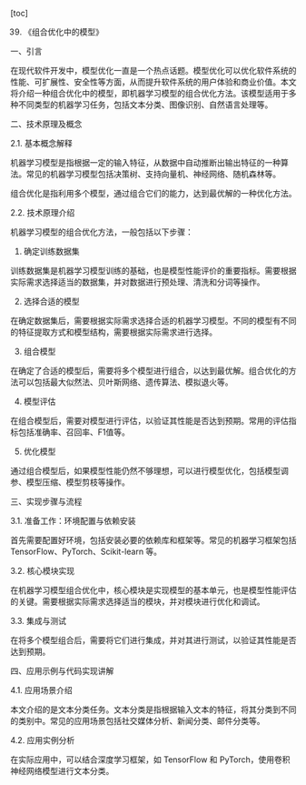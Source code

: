 
[toc]                    
                
                
39. 《组合优化中的模型》

一、引言

在现代软件开发中，模型优化一直是一个热点话题。模型优化可以优化软件系统的性能、可扩展性、安全性等方面，从而提升软件系统的用户体验和商业价值。本文将介绍一种组合优化中的模型，即机器学习模型的组合优化方法。该模型适用于多种不同类型的机器学习任务，包括文本分类、图像识别、自然语言处理等。

二、技术原理及概念

2.1. 基本概念解释

机器学习模型是指根据一定的输入特征，从数据中自动推断出输出特征的一种算法。常见的机器学习模型包括决策树、支持向量机、神经网络、随机森林等。

组合优化是指利用多个模型，通过组合它们的能力，达到最优解的一种优化方法。

2.2. 技术原理介绍

机器学习模型的组合优化方法，一般包括以下步骤：

1. 确定训练数据集

训练数据集是机器学习模型训练的基础，也是模型性能评价的重要指标。需要根据实际需求选择适当的数据集，并对数据进行预处理、清洗和分词等操作。

2. 选择合适的模型

在确定数据集后，需要根据实际需求选择合适的机器学习模型。不同的模型有不同的特征提取方式和模型结构，需要根据实际需求进行选择。

3. 组合模型

在确定了合适的模型后，需要将多个模型进行组合，以达到最优解。组合优化的方法可以包括最大似然法、贝叶斯网络、遗传算法、模拟退火等。

4. 模型评估

在组合模型后，需要对模型进行评估，以验证其性能是否达到预期。常用的评估指标包括准确率、召回率、F1值等。

5. 优化模型

通过组合模型后，如果模型性能仍然不够理想，可以进行模型优化，包括模型调参、模型压缩、模型剪枝等操作。

三、实现步骤与流程

3.1. 准备工作：环境配置与依赖安装

首先需要配置好环境，包括安装必要的依赖库和框架等。常见的机器学习框架包括 TensorFlow、PyTorch、Scikit-learn 等。

3.2. 核心模块实现

在机器学习模型组合优化中，核心模块是实现模型的基本单元，也是模型性能评估的关键。需要根据实际需求选择适当的模块，并对模块进行优化和调试。

3.3. 集成与测试

在将多个模型组合后，需要将它们进行集成，并对其进行测试，以验证其性能是否达到预期。

四、应用示例与代码实现讲解

4.1. 应用场景介绍

本文介绍的是文本分类任务。文本分类是指根据输入文本的特征，将其分类到不同的类别中。常见的应用场景包括社交媒体分析、新闻分类、邮件分类等。

4.2. 应用实例分析

在实际应用中，可以结合深度学习框架，如 TensorFlow 和 PyTorch，使用卷积神经网络模型进行文本分类。

